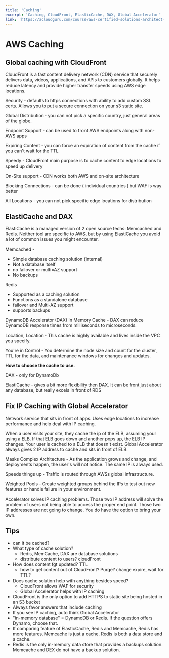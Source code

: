 ```yaml
---
title: 'Caching'
excerpt: 'Caching, CloudFront, ElasticCache, DAX, Global Accelerator'
link: 'https://acloudguru.com/course/aws-certified-solutions-architect-associate-saa-c02'
---
```


# AWS Caching
## Global caching with CloudFront
CloudFront is a fast content delivery network (CDN) service that securely delivers data, videos, applications, and APIs to customers globally. It helps reduce latency and provide higher transfer speeds using AWS edge locations.

Security - defaults to https connections with ability to add custom SSL certs. Allows you to put a secure connection on your s3 static site.

Global Distribution - you can not pick a specific country, just general areas of the globe.

Endpoint Support - can be used to front AWS endpoints along with non-AWS apps

Expiring Content - you can force an expiration of content from the cache if you can't wait for the TTL

Speedy - CloudFront main purpose is to cache content to edge locations to speed up delivery

On-Site support - CDN works both AWS and on-site architecture

Blocking Connections - can be done ( individual countries ) but WAF is way better

All Locations - you can not pick specific edge locations for distribution

## ElastiCache and DAX
ElastiCache is a managed version of 2 open source techs: Memcached and Redis. Neither tool are specific to AWS, but by using ElastiCache you avoid a lot of common issues you might encounter.

Memcached -
* Simple database caching solution (internal)
* Not a database itself
* no failover or multi=AZ support
* No backups

Redis
* Supported as a caching solution
* Functions as a standalone database
* failover and Multi-AZ support
* supports backups

DynamoDB Accelerator (DAX)
In Memory Cache - DAX can reduce DynamoDB response times from milliseconds to microseconds.

Location, Location - This cache is highly available and lives inside the VPC you specify.

You're in Control - You determine the node size and count for the cluster, TTL for the data, and maintenance windows for changes and updates.

**How to choose the cache to use.**

DAX - only for DynamoDb

ElastiCache - gives a bit more flexibility then DAX. It can be front just about any database, but really excels in front of RDS

## Fix IP Caching with Global Accelerator
Network service that sits in front of apps. Uses edge locations to increase performance and help deal with IP caching.

When a user visits your site, they cache the ip of the ELB, assuming your using a ELB. If that ELB goes down and another pops up, the ELB IP changes. Your user is cached to a ELB that doesn't exist. Global Accelerator always gives 2 IP address to cache and sits in front of ELB.

Masks Complex Architecture - As the application grows and change, and deployments happen, the user's will not notice. The same IP is always used.

Speeds things up - Traffic is routed through AWSs global infrastructure.

Weighted Pools - Create weighted groups behind the IPs to test out new features or handle failure in your environment.

Accelerator solves IP caching problems. Those two IP address will solve the problem of users not being able to access the proper end point. Those two IP addresses are not going to change. You do have the option to bring your own.

## Tips
* can it be cached?
* What type of cache solution?
  * Redis, MemCache, DAX are database solutions
  * distribute content to users? cloudFront
* How does content fgt updated? TTL
  * how to get content out of CloudFront? Purge? change expire, wait for TTL?
* Does cache solution help with anything besides speed?
  * CloudFront allows WAF for security
  * Global Accelerator helps with IP caching
* CloudFront is the only option to add HTTPS to static site being hosted in an S3 bucket
* Always favor answers that include caching
* If you see IP caching, auto think Global Accelerator
* "in-memory database" = DynamoDB or Redis. If the question offers Dynamo, choose that.
* If comparing feature of ElasticCache, Redis and Memcache, Redis has more features. Memcache is just a cache. Redis is both a data store and a cache.
* Redis is the only in-memory data store that provides a backups solution. Memcache and DEX do not have a backup solution.